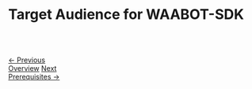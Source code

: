 <head>
<link rel="stylesheet" href="../style.css">
</head>

# Target Audience for WAABOT-SDK













<br> <br>

<footer>
  <a class="prev-page" href="overview.md">&larr; Previous <br>
  Overview</a>
  <a class="next-page" href="prerequisites.md">Next <br>
  Prerequisites &rarr;</a>
</footer>
